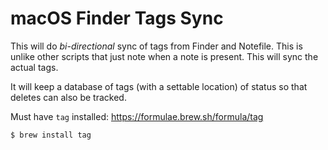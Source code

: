# macOS Finder Tags Sync

This will do *bi-directional* sync of tags from Finder and Notefile. This is unlike other scripts that just note when a note is present. This will sync the actual tags.

It will keep a database of tags (with a settable location) of status so that deletes can also be tracked.

Must have `tag` installed: https://formulae.brew.sh/formula/tag

    $ brew install tag
